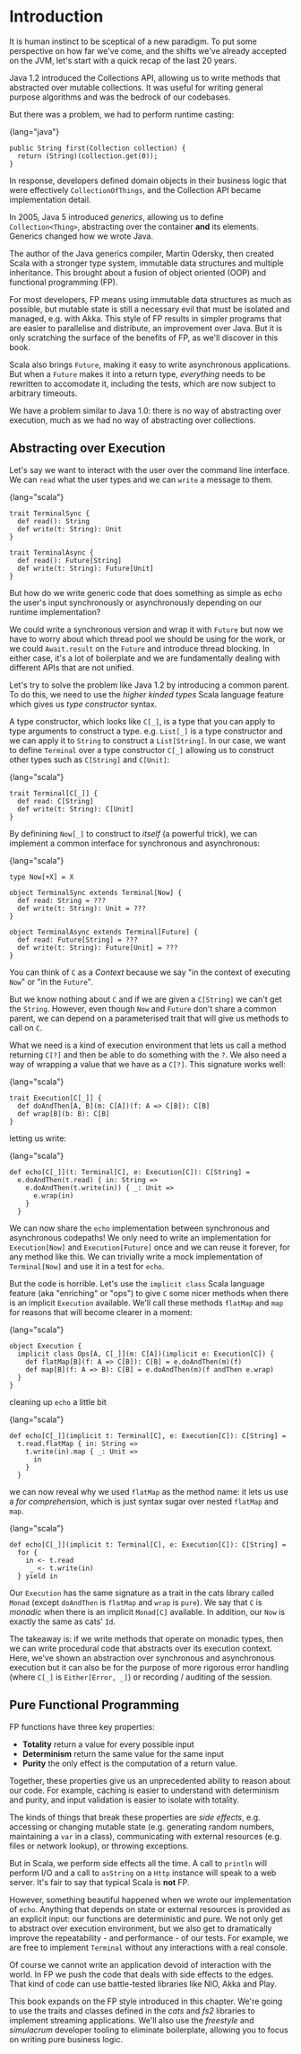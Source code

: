 

# Introduction

It is human instinct to be sceptical of a new paradigm. To put some
perspective on how far we've come, and the shifts we've already
accepted on the JVM, let's start with a quick recap of the last 20
years.

Java 1.2 introduced the Collections API, allowing us to write methods
that abstracted over mutable collections. It was useful for writing
general purpose algorithms and was the bedrock of our codebases.

But there was a problem, we had to perform runtime casting:

{lang="java"}
~~~~~~~~
public String first(Collection collection) {
  return (String)(collection.get(0));
}
~~~~~~~~

In response, developers defined domain objects in their business logic
that were effectively `CollectionOfThings`, and the Collection API
became implementation detail.

In 2005, Java 5 introduced *generics*, allowing us to define
`Collection<Thing>`, abstracting over the container **and** its
elements. Generics changed how we wrote Java.

The author of the Java generics compiler, Martin Odersky, then created
Scala with a stronger type system, immutable data structures and
multiple inheritance. This brought about a fusion of object oriented
(OOP) and functional programming (FP).

For most developers, FP means using immutable data structures as much
as possible, but mutable state is still a necessary evil that must be
isolated and managed, e.g. with Akka. This style of FP results in
simpler programs that are easier to parallelise and distribute, an
improvement over Java. But it is only scratching the surface of the
benefits of FP, as we'll discover in this book.

Scala also brings `Future`, making it easy to write asynchronous
applications. But when a `Future` makes it into a return type,
*everything* needs to be rewritten to accomodate it, including the
tests, which are now subject to arbitrary timeouts.

We have a problem similar to Java 1.0: there is no way of abstracting
over execution, much as we had no way of abstracting over collections.

## Abstracting over Execution

Let's say we want to interact with the user over the command line
interface. We can `read` what the user types and we can `write` a
message to them.

{lang="scala"}
~~~~~~~~
trait TerminalSync {
  def read(): String
  def write(t: String): Unit
}

trait TerminalAsync {
  def read(): Future[String]
  def write(t: String): Future[Unit]
}
~~~~~~~~

But how do we write generic code that does something as simple as echo
the user's input synchronously or asynchronously depending on our
runtime implementation?

We could write a synchronous version and wrap it with `Future` but now
we have to worry about which thread pool we should be using for the
work, or we could `Await.result` on the `Future` and introduce thread
blocking. In either case, it's a lot of boilerplate and we are
fundamentally dealing with different APIs that are not unified.

Let's try to solve the problem like Java 1.2 by introducing a common
parent. To do this, we need to use the *higher kinded types* Scala
language feature which gives us *type constructor* syntax.

A type constructor, which looks like `C[_]`, is a type that you can
apply to type arguments to construct a type. e.g. `List[_]` is a type
constructor and we can apply it to `String` to construct a
`List[String]`. In our case, we want to define `Terminal` over a type
constructor `C[_]` allowing us to construct other types such as
`C[String]` and `C[Unit]`:

{lang="scala"}
~~~~~~~~
trait Terminal[C[_]] {
  def read: C[String]
  def write(t: String): C[Unit]
}
~~~~~~~~

By definining `Now[_]` to construct to *itself* (a powerful trick), we
can implement a common interface for synchronous and asynchronous:

{lang="scala"}
~~~~~~~~
type Now[+X] = X

object TerminalSync extends Terminal[Now] {
  def read: String = ???
  def write(t: String): Unit = ???
}

object TerminalAsync extends Terminal[Future] {
  def read: Future[String] = ???
  def write(t: String): Future[Unit] = ???
}
~~~~~~~~

You can think of `C` as a *Context* because we say "in the context of
executing `Now`" or "in the `Future`".

But we know nothing about `C` and if we are given a `C[String]` we
can't get the `String`. However, even though `Now` and `Future` don't
share a common parent, we can depend on a parameterised trait that
will give us methods to call on `C`.

What we need is a kind of execution environment that lets us call a
method returning `C[?]` and then be able to do something with the `?`.
We also need a way of wrapping a value that we have as a `C[?]`. This
signature works well:

{lang="scala"}
~~~~~~~~
trait Execution[C[_]] {
  def doAndThen[A, B](m: C[A])(f: A => C[B]): C[B]
  def wrap[B](b: B): C[B]
}
~~~~~~~~

letting us write:

{lang="scala"}
~~~~~~~~
def echo[C[_]](t: Terminal[C], e: Execution[C]): C[String] =
  e.doAndThen(t.read) { in: String =>
    e.doAndThen(t.write(in)) { _: Unit =>
      e.wrap(in)
    }
  }
~~~~~~~~

We can now share the `echo` implementation between synchronous and
asynchronous codepaths! We only need to write an implementation for
`Execution[Now]` and `Execution[Future]` once and we can reuse it
forever, for any method like this. We can trivially write a mock
implementation of `Terminal[Now]` and use it in a test for `echo`.

But the code is horrible. Let's use the `implicit class` Scala
language feature (aka "enriching" or "ops") to give `C` some nicer
methods when there is an implicit `Execution` available. We'll call
these methods `flatMap` and `map` for reasons that will become clearer
in a moment:

{lang="scala"}
~~~~~~~~
object Execution {
  implicit class Ops[A, C[_]](m: C[A])(implicit e: Execution[C]) {
    def flatMap[B](f: A => C[B]): C[B] = e.doAndThen(m)(f)
    def map[B](f: A => B): C[B] = e.doAndThen(m)(f andThen e.wrap)
  }
}
~~~~~~~~

cleaning up `echo` a little bit

{lang="scala"}
~~~~~~~~
def echo[C[_]](implicit t: Terminal[C], e: Execution[C]): C[String] =
  t.read.flatMap { in: String =>
    t.write(in).map { _: Unit =>
      in
    }
  }
~~~~~~~~

we can now reveal why we used `flatMap` as the method name: it lets us
use a *for comprehension*, which is just syntax sugar over nested
`flatMap` and `map`.

{lang="scala"}
~~~~~~~~
def echo[C[_]](implicit t: Terminal[C], e: Execution[C]): C[String] =
  for {
    in <- t.read
     _ <- t.write(in)
  } yield in
~~~~~~~~

Our `Execution` has the same signature as a trait in the cats library
called `Monad` (except `doAndThen` is `flatMap` and `wrap` is `pure`).
We say that `C` is *monadic* when there is an implicit `Monad[C]`
available. In addition, our `Now` is exactly the same as cats' `Id`.

The takeaway is: if we write methods that operate on monadic types,
then we can write procedural code that abstracts over its execution
context. Here, we've shown an abstraction over synchronous and
asynchronous execution but it can also be for the purpose of more
rigorous error handling (where `C[_]` is `Either[Error, _]`) or
recording / auditing of the session.

## Pure Functional Programming

FP functions have three key properties:

-   **Totality** return a value for every possible input
-   **Determinism** return the same value for the same input
-   **Purity** the only effect is the computation of a return value.

Together, these properties give us an unprecedented ability to reason
about our code. For example, caching is easier to understand with
determinism and purity, and input validation is easier to isolate with
totality.

The kinds of things that break these properties are *side effects*,
e.g. accessing or changing mutable state (e.g. generating random
numbers, maintaining a `var` in a class), communicating with external
resources (e.g. files or network lookup), or throwing exceptions.

But in Scala, we perform side effects all the time. A call to
`println` will perform I/O and a call to `asString` on a `Http`
instance will speak to a web server. It's fair to say that typical
Scala is **not** FP.

However, something beautiful happened when we wrote our implementation
of `echo`. Anything that depends on state or external resources is
provided as an explicit input: our functions are deterministic and
pure. We not only get to abstract over execution environment, but we
also get to dramatically improve the repeatability - and performance -
of our tests. For example, we are free to implement `Terminal` without
any interactions with a real console.

Of course we cannot write an application devoid of interaction with
the world. In FP we push the code that deals with side effects to the
edges. That kind of code can use battle-tested libraries like NIO,
Akka and Play.

This book expands on the FP style introduced in this chapter. We're
going to use the traits and classes defined in the *cats* and *fs2*
libraries to implement streaming applications. We'll also use the
*freestyle* and *simulacrum* developer tooling to eliminate
boilerplate, allowing you to focus on writing pure business logic.


